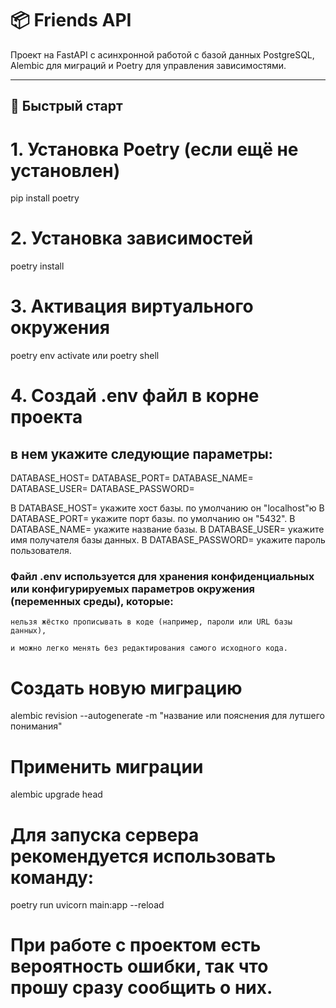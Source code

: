 # 📦 Friends API

Проект на FastAPI с асинхронной работой с базой данных PostgreSQL, Alembic для миграций и Poetry для управления зависимостями.

---

## 🚀 Быстрый старт


# 1. Установка Poetry (если ещё не установлен)

pip install poetry



# 2. Установка зависимостей

poetry install



# 3. Активация виртуального окружения

poetry env activate или poetry shell



# 4. Создай .env файл в корне проекта


## в нем укажите следующие параметры:
DATABASE_HOST=
DATABASE_PORT=
DATABASE_NAME=
DATABASE_USER=
DATABASE_PASSWORD=


В DATABASE_HOST= укажите хост базы. по умолчанию он "localhost"ю
В DATABASE_PORT= укажите порт базы. по умолчанию он "5432".
В DATABASE_NAME= укажите название базы.
В DATABASE_USER= укажите имя получателя базы данных.
В DATABASE_PASSWORD= укажите пароль пользователя.


### Файл .env используется для хранения конфиденциальных или конфигурируемых параметров окружения (переменных среды), которые:

    нельзя жёстко прописывать в коде (например, пароли или URL базы данных),

    и можно легко менять без редактирования самого исходного кода.



# Создать новую миграцию

alembic revision --autogenerate -m "название или пояснения для лутшего понимания"



# Применить миграции

alembic upgrade head



# Для запуска сервера рекомендуется использовать команду:

poetry run uvicorn main:app --reload




# При работе с проектом есть вероятность ошибки, так что прошу сразу сообщить о них. #